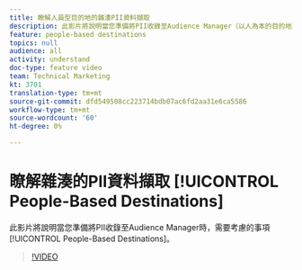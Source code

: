 ```yaml
---
title: 瞭解人員型目的地的雜湊PII資料擷取
description: 此影片將說明當您準備將PII收錄至Audience Manager（以人為本的目的地）時，您需要考慮的事項。
feature: people-based destinations
topics: null
audience: all
activity: understand
doc-type: feature video
team: Technical Marketing
kt: 3701
translation-type: tm+mt
source-git-commit: dfd549508cc223714bdb07ac6fd2aa31e6ca5586
workflow-type: tm+mt
source-wordcount: '60'
ht-degree: 0%

---
```



# 瞭解雜湊的PII資料擷取 [!UICONTROL People-Based Destinations]

此影片將說明當您準備將PII收錄至Audience Manager時，需要考慮的事項 [!UICONTROL People-Based Destinations]。

>[!VIDEO](https://video.tv.adobe.com/v/29003/?quality=12)
